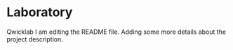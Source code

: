 # Laboratory
Qwicklab
I am editing the README file. Adding some more details about the project description.
